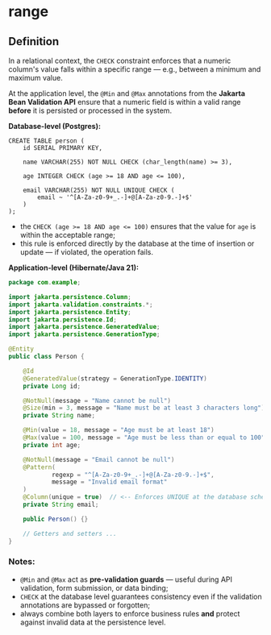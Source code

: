 # range
## Definition
In a relational context, the `CHECK` constraint enforces that a numeric column's value falls within
a specific range — e.g., between a minimum and maximum value.

At the application level, the `@Min` and `@Max` annotations from the **Jakarta Bean Validation API** ensure that
a numeric field is within a valid range **before** it is persisted or processed in the system.

**Database-level (Postgres):**
```
CREATE TABLE person (
    id SERIAL PRIMARY KEY,

    name VARCHAR(255) NOT NULL CHECK (char_length(name) >= 3),

    age INTEGER CHECK (age >= 18 AND age <= 100),

    email VARCHAR(255) NOT NULL UNIQUE CHECK (
        email ~ '^[A-Za-z0-9+_.-]+@[A-Za-z0-9.-]+$'
    )
);
```
- the `CHECK (age >= 18 AND age <= 100)` ensures that the value for `age` is within the acceptable range;
- this rule is enforced directly by the database at the time of insertion or update — if violated, the operation fails.

**Application-level (Hibernate/Java 21):**
```java
package com.example;

import jakarta.persistence.Column;
import jakarta.validation.constraints.*;
import jakarta.persistence.Entity;
import jakarta.persistence.Id;
import jakarta.persistence.GeneratedValue;
import jakarta.persistence.GenerationType;

@Entity
public class Person {

    @Id
    @GeneratedValue(strategy = GenerationType.IDENTITY)
    private Long id;

    @NotNull(message = "Name cannot be null")
    @Size(min = 3, message = "Name must be at least 3 characters long")
    private String name;

    @Min(value = 18, message = "Age must be at least 18")
    @Max(value = 100, message = "Age must be less than or equal to 100")
    private int age;

    @NotNull(message = "Email cannot be null")
    @Pattern(
            regexp = "^[A-Za-z0-9+_.-]+@[A-Za-z0-9.-]+$",
            message = "Invalid email format"
    )
    @Column(unique = true)  // <-- Enforces UNIQUE at the database schema level
    private String email;

    public Person() {}

    // Getters and setters ...
}
```
### Notes:
- `@Min` and `@Max` act as **pre-validation guards** — useful during API validation, form submission, or data binding;
- `CHECK` at the database level guarantees consistency even if the validation annotations are bypassed or forgotten;
- always combine both layers to enforce business rules **and** protect against invalid data at the persistence level.